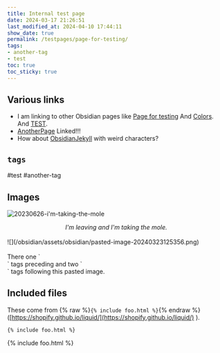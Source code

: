 ```yaml
---
title: Internal test page
date: 2024-03-17 21:26:51
last_modified_at: 2024-04-10 17:44:11
show_date: true
permalink: /testpages/page-for-testing/
tags:
- another-tag
- test
toc: true
toc_sticky: true
---
```

## Various links

- I am linking to other Obsidian pages like [Page for testing](/obsidian/testpages/page-for-testing) And [Colors](/obsidian/colors). And [TEST](/obsidian/testpages/test).
- [AnotherPage](/obsidian/testpages/anotherpage) Linked!!!
- How about [ObsidianJekyll](/obsidian/obsidian-jekyll/obsidianjekyll) with weird characters?

## `tags`

#test #another-tag

## Images
![20230626-i'm-taking-the-mole](/obsidian/assets/obsidian/20230626-im-taking-the-mole.png)

<center><em>I'm leaving and I'm taking the mole.</em></center>
<br>
![](/obsidian/assets/obsidian/pasted-image-20240323125356.png)
<br><br>
There one `<br>` tags preceding and two `<br>` tags following this pasted image.

## Included files

These come from {% raw %}`{% include foo.html %}`{% endraw %} ([https://shopify.github.io/liquid/](https://shopify.github.io/liquid/) ).

```
{% include foo.html %}
```

{% include foo.html %}